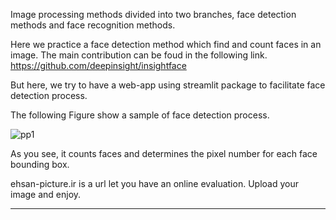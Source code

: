Image processing methods divided into two branches, face detection methods and face recognition methods.

Here we practice a face detection method which find and count faces in an image. The main contribution can be foud in the following link.
https://github.com/deepinsight/insightface

But here, we try to have a web-app using streamlit package to facilitate face detection process.

The following Figure show a sample of face detection process.

![pp1](https://user-images.githubusercontent.com/84702784/203147362-5ec5beb2-123d-4d7e-9d81-d679e1a68146.png)

As you see, it counts faces and determines the pixel number for each face bounding box.

ehsan-picture.ir is a url let you have an online evaluation. Upload your image and enjoy.

-------------------------------------------------------------------------------------------------------------------

